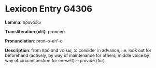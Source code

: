# Lexicon Entry G4306

**Lemma**: προνοέω

**Transliteration (xlit)**: pronoéō

**Pronunciation**: pron-o-eh'-o

**Description**:
from πρό and νοιέω; to consider in advance, i.e. look out for beforehand (actively, by way of maintenance for others; middle voice by way of circumspection for oneself):--provide (for).
